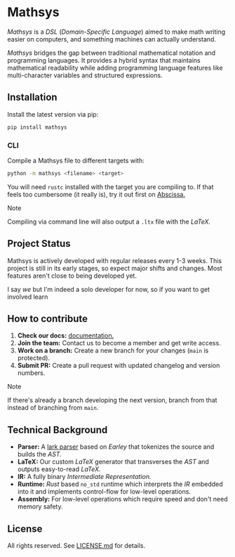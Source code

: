 # Mathsys
*Mathsys* is a *DSL* (*Domain-Specific Language*) aimed to make math writing easier on computers, and something machines 
can actually understand.

*Mathsys* bridges the gap between traditional mathematical notation and programming languages. It provides a hybrid syntax that maintains mathematical readability while adding programming language features like multi-character variables and structured expressions.

## Installation
Install the latest version via pip:

```sh
pip install mathsys
```

### CLI
Compile a Mathsys file to different targets with:

```sh
python -m mathsys <filename> <target>
```

You will need `rustc` installed with the target you are compiling to. If that feels too cumbersome (it really is), try it out first on [Abscissa.](https://abscissa.eu/playground)

> [!NOTE]
> Compiling via command line will also output a `.ltx` file with the *LaTeX.*

## Project Status
Mathsys is actively developed with regular releases every 1-3 weeks. This project is still in its early stages, so expect major shifts and changes. Most features aren't close to being developed yet.

I say *we* but I'm indeed a solo developer for now, so if you want to get involved learn

## How to contribute
1. **Check our docs:** [documentation.](https://github.com/abscissa-math/mathsys/wiki)
2. **Join the team:** Contact us to become a member and get write access.
3. **Work on a branch:** Create a new branch for your changes (`main` is protected).
4. **Submit PR:** Create a pull request with updated changelog and version numbers.

> [!NOTE]
> If there's already a branch developing the next version, branch from that instead of branching from `main`.

## Technical Background
- **Parser:** A [lark parser](https://github.com/lark-parser/lark) based on *Earley* that tokenizes the source and builds the *AST.*
- **LaTeX:** Our custom *LaTeX* generator that transverses the *AST* and outputs easy-to-read *LaTeX.*
- **IR:** A fully binary *Intermediate Representation.*
- **Runtime:** *Rust* based `no_std` runtime which interprets the *IR* embedded into it and implements control-flow for low-level operations.
- **Assembly:** For low-level operations which require speed and don't need memory safety.

## License
All rights reserved. See [LICENSE.md](LICENSE.md) for details.